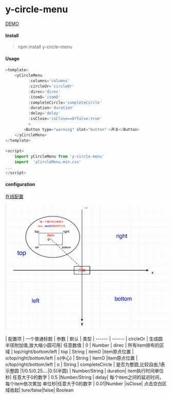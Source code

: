 # y-circle-menu


[DEMO](https://ymbo.github.io/yCircleMenu/preview/index.html "yCircleMenu")

#### Install
>npm install  y-circle-menu

#### Usage
```javascript
<template>
	<yCircleMenu 
          :columns='columns' 
          :circleOr='circleOr' 
          :direc='direc'
          :itemO='itemO'
          :completeCircle='completeCircle'
          :duration='duration'
          :delay='delay'
          :isClose='isClose==0?false:true'
          >
        <Button type="warning" slot="button" >开关</Button>
	</yCircleMenu>
</template>

<script>
	import yCircleMenu from 'y-circle-menu'
	import  'yCircleMenu.min.css'
...
</script>
```

#### configuration

[在线配置](https://ymbo.github.io/yCircleMenu/preview/index.html "y-circle-menu")

![说明](https://github.com/YMBo/yCircleMenu/blob/master/static/img/dic.png)

| 配置项 | 一个普通标题 | 参数 | 默认 | 类型
| ------ | ------ 
| circleOr | 生成圆半径附加值,放大缩小圆可用| 任意数值 | 0 | Number
| direc   | 所有item排布的区域 | top/right/bottom/left | top | String
| itemO  |item原点位置  | o/top/right/bottom/left | o(中心) | String 
| itemO  |item原点位置  | o/top/right/bottom/left | o | String 
| completeCircle | 是否为整圆,比较自由,1表示整圆 |1/0.5/0.25....|0.5(半圆) |  Number/String
| duration| item执行时间单位秒| 任意大于0的数字 | 0.5 |Number/String
| delay| 每个item之间的延迟时间，每个item依次累加 单位秒|任意大于0的数字 | 0.01|Number
|isClose| 点击空白区域收起| ture/false|false| Boolean 